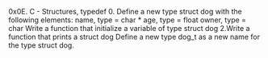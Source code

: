 0x0E. C - Structures, typedef 0. Define a new type struct dog with the following elements: name, type = char * age, type = float owner, type = char Write a function that initialize a variable of type struct dog 2.Write a function that prints a struct dog Define a new type dog_t as a new name for the type struct dog.
